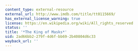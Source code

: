 ```yaml
---
content_type: external-resource
external_url: http://www.imdb.com/title/tt0115669/
has_external_license_warning: true
license: https://en.wikipedia.org/wiki/All_rights_reserved
status: ''
title: '*The King of Masks*'
uid: 2ad66bb2-279f-4d6f-bb69-2b40804d6c33
wayback_url: ''
---
```

